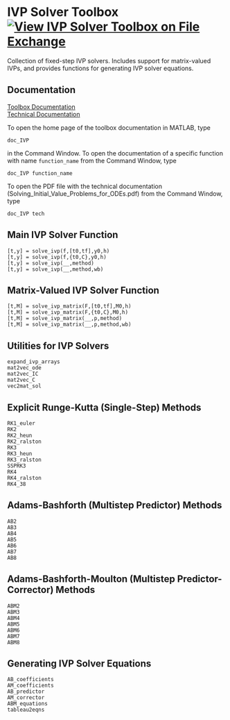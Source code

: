 # IVP Solver Toolbox [![View IVP Solver Toolbox on File Exchange](https://www.mathworks.com/matlabcentral/images/matlab-file-exchange.svg)](https://www.mathworks.com/matlabcentral/fileexchange/103975-ivp-solver-toolbox)

Collection of fixed-step IVP solvers. Includes support for matrix-valued IVPs, and provides functions for generating IVP solver equations.


## Documentation

[Toolbox Documentation](https://tamaskis.github.io/IVP_Solver_Toolbox-MATLAB/)\
[Technical Documentation](https://tamaskis.github.io/files/Solving_Initial_Value_Problems_for_ODEs.pdf)

To open the home page of the toolbox documentation in MATLAB, type

```
doc_IVP
```

in the Command Window. To open the documentation of a specific function with name `function_name` from the Command Window, type

```
doc_IVP function_name
```

To open the PDF file with the technical documentation (Solving_Initial_Value_Problems_for_ODEs.pdf) from the Command Window, type

```
doc_IVP tech
```

## Main IVP Solver Function

`[t,y] = solve_ivp(f,[t0,tf],y0,h)`\
`[t,y] = solve_ivp(f,{t0,C},y0,h)`\
`[t,y] = solve_ivp(__,method)`\
`[t,y] = solve_ivp(__,method,wb)`


## Matrix-Valued IVP Solver Function

`[t,M] = solve_ivp_matrix(F,[t0,tf],M0,h)`\
`[t,M] = solve_ivp_matrix(F,{t0,C},M0,h)`\
`[t,M] = solve_ivp_matrix(__,p,method)`\
`[t,M] = solve_ivp_matrix(__,p,method,wb)`


## Utilities for IVP Solvers
`expand_ivp_arrays`\
`mat2vec_ode`\
`mat2vec_IC`\
`mat2vec_C`\
`vec2mat_sol`


## Explicit Runge-Kutta (Single-Step) Methods

`RK1_euler`\
`RK2`\
`RK2_heun`\
`RK2_ralston`\
`RK3`\
`RK3_heun`\
`RK3_ralston`\
`SSPRK3`\
`RK4`\
`RK4_ralston`\
`RK4_38`


## Adams-Bashforth (Multistep Predictor) Methods
`AB2`\
`AB3`\
`AB4`\
`AB5`\
`AB6`\
`AB7`\
`AB8`


## Adams-Bashforth-Moulton (Multistep Predictor-Corrector) Methods
`ABM2`\
`ABM3`\
`ABM4`\
`ABM5`\
`ABM6`\
`ABM7`\
`ABM8`


## Generating IVP Solver Equations
`AB_coefficients`\
`AM_coefficients`\
`AB_predictor`\
`AM_corrector`\
`ABM_equations`\
`tableau2eqns`